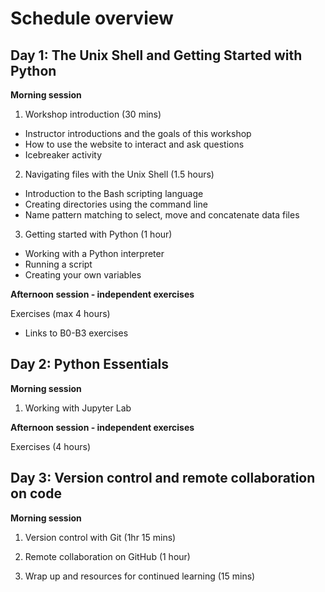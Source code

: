 # Schedule overview

## Day 1: The Unix Shell and Getting Started with Python

**Morning session**

1. Workshop introduction (30 mins) 
- Instructor introductions and the goals of this workshop
- How to use the website to interact and ask questions 
- Icebreaker activity

2. Navigating files with the Unix Shell (1.5 hours)
- Introduction to the Bash scripting language
- Creating directories using the command line
- Name pattern matching to select, move and concatenate data files

3. Getting started with Python (1 hour)
- Working with a Python interpreter
- Running a script
- Creating your own variables

**Afternoon session - independent exercises**

Exercises (max 4 hours)
- Links to B0-B3 exercises

## Day 2: Python Essentials 

**Morning session**

1. Working with Jupyter Lab 

**Afternoon session - independent exercises**

Exercises (4 hours)

## Day 3: Version control and remote collaboration on code

**Morning session**

1. Version control with Git (1hr 15 mins)

2. Remote collaboration on GitHub (1 hour)

3. Wrap up and resources for continued learning (15 mins)


